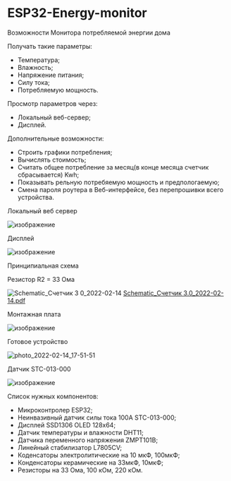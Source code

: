 # ESP32-Energy-monitor

Возможности Монитора потребляемой энергии дома

Получать такие параметры:

- Температура;
- Влажность;
- Напряжение питания;
- Силу тока;
- Потребляемую мощность.

Просмотр параметров через:

- Локальный веб-сервер;
- Дисплей.

Дополнительные возможности:

- Строить графики потребления;
- Вычислять стоимость;
- Считать общее потребление за месяц(в конце месяца счетчик сбрасывается) Kwh;
- Показывать рельную потребяемую мощность и предпологаемую;
- Смена пароля роутера в Веб-интерфейсе, без перепрошивки всего устройства.

Локальный веб сервер

![изображение](https://user-images.githubusercontent.com/94782611/153896040-6e44dcd6-2a45-4ca1-b08e-708f5575396f.png)

Дисплей 

![изображение](https://user-images.githubusercontent.com/94782611/153896403-3878c9dc-cc06-4949-9f7b-9cdad9dd88a4.png)

Принципиальная схема

Резистор R2 = 33 Ома

![Schematic_Счетчик 3 0_2022-02-14](https://user-images.githubusercontent.com/94782611/153902685-d3e00f8d-ae83-437c-b5f4-f543981a8c6a.png)
[Schematic_Счетчик 3.0_2022-02-14.pdf](https://github.com/SimonW0rk/ESP32-Energy-monitor/files/8062311/Schematic_.3.0_2022-02-14.pdf)

Монтажная плата

![изображение](https://user-images.githubusercontent.com/94782611/153896806-5a3d23cd-d76b-479e-b4a0-95079617ca6e.png)

Готовое устройство

![photo_2022-02-14_17-51-51](https://user-images.githubusercontent.com/94782611/153898464-1d66357b-c998-45cb-81a7-a27eed2979c6.jpg)

Датчик STC-013-000

![изображение](https://user-images.githubusercontent.com/94782611/153898662-b9f4f0f9-e09a-4cce-9f98-3da64be6bf8a.png)

Список нужных компонентов:

- Микроконтролер ESP32;
- Неинвазивный датчик силы тока 100А STC-013-000;
- Дисплей SSD1306 OLED 128x64;
- Датчик температуры и влажности DHT11;
- Датчика переменного напряжения ZMPT101B;
- Линейный стабилизатор L7805CV;
- Коденсаторы электролитические на 10 мкФ, 100мкФ;
- Конденсаторы керамические на 33мкФ, 10мкФ;
- Резисторы на 33 Ома, 100 кОм, 220 кОм.

